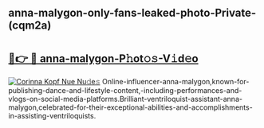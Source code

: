 ## anna-malygon-only-fans​-leaked-photo​-Private-(cqm2a)


# <h2><a href="https://mediaupload.pro?title=anna-malygon&ref=git">🔗👉 🔴 anna-malygon-P𝚑ot𝚘𝚜-V𝚒d𝚎o</a></h2>

[![Corinna Kopf Nue Nu𝚍e𝚜](https://i.imgur.com/0qMVB7G.gif)](https://mediaupload.pro?title=anna-malygon&ref=git)
Online-influencer-anna-malygon,known-for-publishing-dance-and-lifestyle-content,-including-performances-and-vlogs-on-social-media-platforms.Brilliant-ventriloquist-assistant-anna-malygon,celebrated-for-their-exceptional-abilities-and-accomplishments-in-assisting-ventriloquists.  